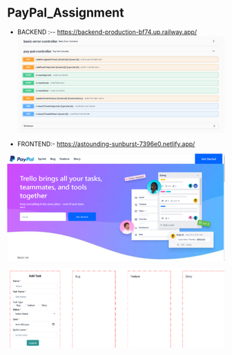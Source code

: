 # PayPal_Assignment

- BACKEND :-- https://backend-production-bf74.up.railway.app/
![Untitled-2](https://github.com/nitish906/PayPal_Assignment/blob/main/Backend.png)

- FRONTEND:- https://astounding-sunburst-7396e0.netlify.app/

![Untitled-2](https://github.com/nitish906/PayPal_Assignment/blob/main/image1.png)

![Untitled-2](https://github.com/nitish906/PayPal_Assignment/blob/main/Images2.png)
